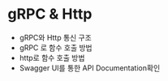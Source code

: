 gRPC & Http
====================================



- gRPC와 Http 통신 구조
- gRPC 로 함수 호출 방법
- http로 함수 호출 방법
- Swagger UI를 통한 API Documentation확인